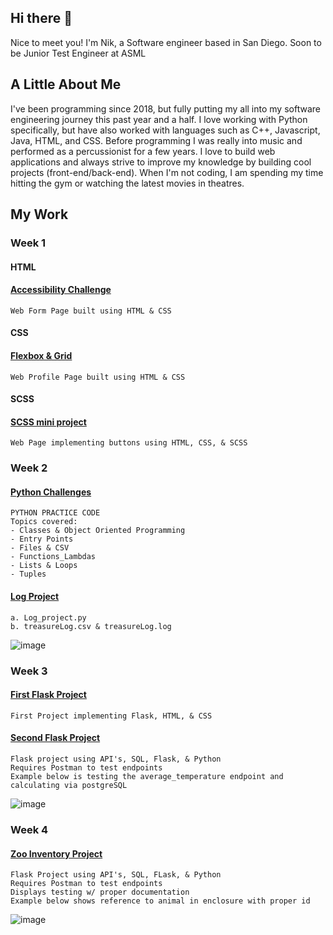 ## Hi there 👋

Nice to meet you! I'm Nik, a Software engineer based in San Diego. Soon to be Junior Test Engineer at ASML

## A Little About Me

I've been programming since 2018, but fully putting my all into my software engineering journey this past year and a half. I love working with Python specifically, but have also worked with languages such as C++, Javascript, Java, HTML, and CSS. Before programming I was really into music and performed as a percussionist for a few years. I love to build web applications and always strive to improve my knowledge by building cool projects (front-end/back-end). When I'm not coding, I am spending my time hitting the gym or watching the latest movies in theatres.

 
<!-- ## My Projects 

<!-- 1. <a target=_blank href=https://github.com/ashryan/BitTracker>BitTracker</a> - A Crypto Currency portfolio tracker built using React, Firebase and the Coin Gecko API
2. <a target=_blank href=https://github.com/ashryan/block-runner>Block Runner</a> - A browser game built in vanilla JavaScript
3. <a target=_blank href=https://github.com/ashryan/morse-translator>Morse Translator</a> - A Morse to English and English to Morse translater built in JS
4. <a target=_blank href=https://github.com/ashryan/calculator>JS Calculator</a> - A browser based calculator built in JS. -->

<!--### All projects should containing a readme explaining, 
1. What the project does
2. Requirements
3. How to use it, installation steps etc
4. Technologies used
5. Considerations you had to make (how you approached the project)
6. All this should be backed up by screenshots 

Here's an example project readme - [Example ReadMe](https://github.com/nology-tech/Example-RM)-->

## My Work 

### Week 1

#### HTML 

#### [Accessibility Challenge](https://github.com/NIKMIKIN/nology-coursework/tree/main/accessibility)
    Web Form Page built using HTML & CSS
  <!-- ![image](https://user-images.githubusercontent.com/25696415/212391907-f90a8e01-ebfd-49c0-b9bd-468d3666a295.png)-->


#### CSS 

#### [Flexbox & Grid](https://github.com/NIKMIKIN/nology-coursework/tree/main/Profile%20tab%20Challenge)
    Web Profile Page built using HTML & CSS
  <!-- ![image](https://user-images.githubusercontent.com/25696415/212392064-a2bcbee3-7ce4-49c3-9ff1-cf7493f1d28c.png) -->


#### SCSS

#### [SCSS mini project](https://github.com/NIKMIKIN/nology-coursework/tree/main/SCSS-starter)
    Web Page implementing buttons using HTML, CSS, & SCSS
  <!-- ![image](https://user-images.githubusercontent.com/25696415/212392233-b0dcbe2a-727f-46eb-9d44-da722e525ebb.png) -->


### Week 2
#### [Python Challenges](https://github.com/NIKMIKIN/nology-coursework/tree/main/python_practice_code)
    PYTHON PRACTICE CODE
    Topics covered:
    - Classes & Object Oriented Programming
    - Entry Points
    - Files & CSV
    - Functions_Lambdas
    - Lists & Loops
    - Tuples
      
#### [Log Project](https://github.com/NIKMIKIN/nology-coursework/tree/main/log_project)
    a. Log_project.py
    b. treasureLog.csv & treasureLog.log
  ![image](https://user-images.githubusercontent.com/25696415/212391198-c627a307-f4cf-4dc8-b25c-432c305a61bf.png)

### Week 3

#### [First Flask Project](https://github.com/NIKMIKIN/nology-coursework/tree/main/hello-flask)
    First Project implementing Flask, HTML, & CSS

#### [Second Flask Project](https://github.com/NIKMIKIN/nology-coursework/tree/master)
    Flask project using API's, SQL, Flask, & Python
    Requires Postman to test endpoints
    Example below is testing the average_temperature endpoint and calculating via postgreSQL
  ![image](https://user-images.githubusercontent.com/25696415/211118008-fe524195-dc49-4f48-aefb-32db6e9214db.png)

### Week 4

#### [Zoo Inventory Project](https://github.com/NIKMIKIN/Zoo-flask-project)
    Flask Project using API's, SQL, FLask, & Python
    Requires Postman to test endpoints
    Displays testing w/ proper documentation
    Example below shows reference to animal in enclosure with proper id
   ![image](https://user-images.githubusercontent.com/25696415/214392557-9d640ff6-4b54-4384-aa1a-7273412095d8.png)
